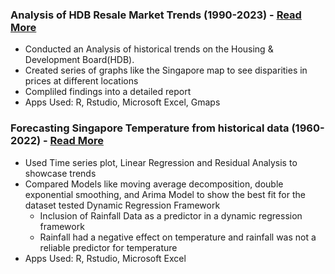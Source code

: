 ### Analysis of HDB Resale Market Trends (1990-2023) - [Read More](https://dansitorus.github.io/HDB-Analysis/)
   - Conducted an Analysis of historical trends on the Housing & Development Board(HDB). 
   - Created series of graphs like the Singapore map to see disparities in prices at different locations
   - Compliled findings into a detailed report
   - Apps Used: R, Rstudio, Microsoft Excel, Gmaps
   


### Forecasting Singapore Temperature from historical data (1960-2022) - [Read More](https://github.com/dansitorus/Forecasting-Singapore-Temperature)
  - Used Time series plot, Linear Regression and Residual Analysis to showcase trends
  - Compared Models like moving average decomposition, double exponential smoothing, and Arima Model to show the best fit for the dataset tested
  Dynamic Regression Framework
    - Inclusion of Rainfall Data as a predictor in a dynamic regression framework
    - Rainfall had a negative effect on temperature and rainfall was not a reliable predictor for temperature
 - Apps Used: R, Rstudio, Microsoft Excel
